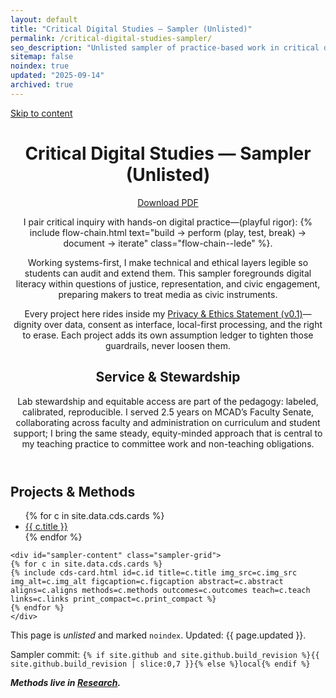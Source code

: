 ```yaml
---
layout: default
title: "Critical Digital Studies — Sampler (Unlisted)"
permalink: /critical-digital-studies-sampler/
seo_description: "Unlisted sampler of practice-based work in critical digital studies by Ben Severns"
sitemap: false
noindex: true
updated: "2025-09-14"
archived: true
---
```

<link rel="stylesheet" href="{{ '/assets/css/cds-sampler.css' | relative_url }}">
<link rel="stylesheet" href="{{ '/assets/css/print-cds.css' | relative_url }}">
<a class="skip-link" href="#sampler-content">Skip to content</a>

<div class="cds-sampler">
  <header class="sampler-hero" aria-labelledby="sampler-title">
    <div class="hero-main">
      <div class="hero-heading">
        <h1 id="sampler-title">Critical Digital Studies — Sampler (Unlisted)</h1>
        <a class="print-btn" href="{{ '/assets/docs/Severns_CriticalDigitalStudies.pdf' | relative_url }}" target="_blank" rel="noopener">Download PDF</a>
      </div>
      <p class="lede">I pair critical inquiry with hands-on digital practice—(playful rigor): {% include flow-chain.html text="build → perform (play, test, break) → document → iterate" class="flow-chain--lede" %}.</p>
      <p>Working systems-first, I make technical and ethical layers legible so students can audit and extend them. This sampler foregrounds digital literacy within questions of justice, representation, and civic engagement, preparing makers to treat media as civic instruments.</p>
       <p class="privacy-note">Every project here rides inside my <a href="{{ 'https://github.com/bseverns/bseverns.github.io/blob/main/PRIVACY_ETHICS.md' | relative_url }}">Privacy &amp; Ethics Statement (v0.1)</a>—dignity over data, consent as interface, local-first processing, and the right to erase. Each project adds its own assumption ledger to tighten those guardrails, never loosen them.</p>
    </div>
    <aside class="service">
      <h2>Service &amp; Stewardship</h2>
      <p>Lab stewardship and equitable access are part of the pedagogy: labeled, calibrated, reproducible. I served 2.5 years on MCAD’s Faculty Senate, collaborating across faculty and administration on curriculum and student support; I bring the same steady, equity-minded approach that is central to my teaching practice to committee work and non-teaching obligations.</p>
    </aside>
  </header>

  <div class="sampler-main">
    <nav class="toc" aria-label="Projects">
      <h2 class="toc-title">Projects &amp; Methods</h2>
      <ul>
      {% for c in site.data.cds.cards %}
        <li><a href="#{{ c.id }}">{{ c.title }}</a></li>
      {% endfor %}
      </ul>
    </nav>

    <div id="sampler-content" class="sampler-grid">
    {% for c in site.data.cds.cards %}
    {% include cds-card.html id=c.id title=c.title img_src=c.img_src img_alt=c.img_alt figcaption=c.figcaption abstract=c.abstract aligns=c.aligns methods=c.methods outcomes=c.outcomes teach=c.teach links=c.links print_compact=c.print_compact %}
    {% endfor %}
    </div>
  </div>

  <footer class="sampler-meta">
    <p class="page-note">This page is <em>unlisted</em> and marked <code>noindex</code>. Updated: {{ page.updated }}.</p>
    <p class="commit-note">
      <span class="label">Sampler commit:</span>
      <code>{% if site.github and site.github.build_revision %}{{ site.github.build_revision | slice:0,7 }}{% else %}local{% endif %}</code>
    </p>
    <p class="methods-note"><em><strong>Methods live in <a href="/research/">Research</a>.</strong></em></p>
  </footer>
</div>
